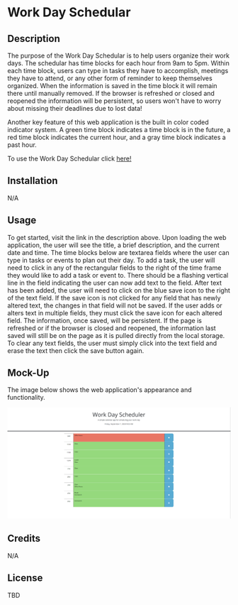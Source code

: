# Work Day Schedular

## Description

The purpose of the Work Day Schedular is to help users organize their work days. The schedular has time blocks for each hour from 9am to 5pm. Within each time block, users can type in tasks they have to accomplish, meetings they have to attend, or any other form of reminder to keep themselves organized. When the information is saved in the time block it will remain there until manually removed. If the browser is refreshed or closed and reopened the information will be persistent, so users won't have to worry about missing their deadlines due to lost data!

Another key feature of this web application is the built in color coded indicator system. A green time block indicates a time block is in the future, a red time block indicates the current hour, and a gray time block indicates a past hour.

To use the Work Day Schedular click [here!](https://prich57.github.io/work-day-schedular/)

## Installation

N/A

## Usage

To get started, visit the link in the description above. Upon loading the web application, the user will see the title, a brief description, and the current date and time. The time blocks below are textarea fields where the user can type in tasks or events to plan out their day. To add a task, the user will need to click in any of the rectangular fields to the right of the time frame they would like to add a task or event to. There should be a flashing vertical line in the field indicating the user can now add text to the field. After text has been added, the user will need to click on the blue save icon to the right of the text field. If the save icon is not clicked for any field that has newly altered text, the changes in that field will not be saved. If the user adds or alters text in multiple fields, they must click the save icon for each altered field. The information, once saved, will be persistent. If the page is refreshed or if the browser is closed and reopened, the information last saved will still be on the page as it is pulled directly from the local storage. To clear any text fields, the user must simply click into the text field and erase the text then click the save button again.

## Mock-Up

The image below shows the web application's appearance and functionality.

![Screenshot of Work Day Schedular](/assets/images/wdsScreenshot.png)

## Credits

N/A

## License

TBD